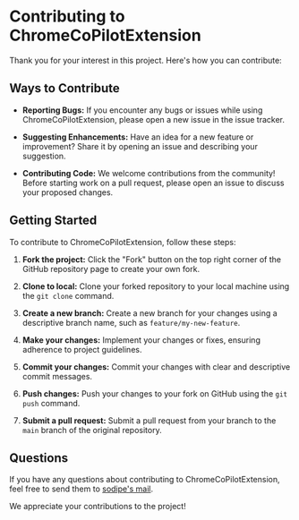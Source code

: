 # Contributing to ChromeCoPilotExtension

Thank you for your interest in this project. Here's how you can contribute:

## Ways to Contribute

- **Reporting Bugs:** If you encounter any bugs or issues while using ChromeCoPilotExtension, please open a new issue in the issue tracker.
  
- **Suggesting Enhancements:** Have an idea for a new feature or improvement? Share it by opening an issue and describing your suggestion.
  
- **Contributing Code:** We welcome contributions from the community! Before starting work on a pull request, please open an issue to discuss your proposed changes.

## Getting Started

To contribute to ChromeCoPilotExtension, follow these steps:

1. **Fork the project:** Click the "Fork" button on the top right corner of the GitHub repository page to create your own fork.
  
2. **Clone to local:** Clone your forked repository to your local machine using the `git clone` command.
  
3. **Create a new branch:** Create a new branch for your changes using a descriptive branch name, such as `feature/my-new-feature`.
  
4. **Make your changes:** Implement your changes or fixes, ensuring adherence to project guidelines.
  
5. **Commit your changes:** Commit your changes with clear and descriptive commit messages.
  
6. **Push changes:** Push your changes to your fork on GitHub using the `git push` command.
  
7. **Submit a pull request:** Submit a pull request from your branch to the `main` branch of the original repository.

## Questions

If you have any questions about contributing to ChromeCoPilotExtension, feel free to send them to [sodipe's mail](mailto:sodipepaul@gmail.com).

We appreciate your contributions to the project!
